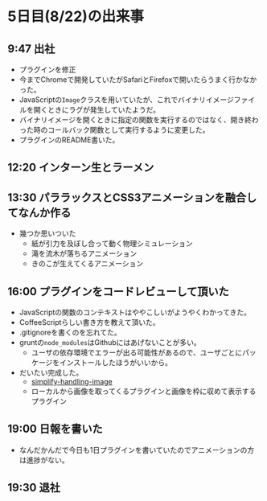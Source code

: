 5日目(8/22)の出来事
===


9:47 出社
---


- プラグインを修正
- 今までChromeで開発していたがSafariとFirefoxで開いたらうまく行かなかった。
- JavaScriptの`Image`クラスを用いていたが、これでバイナリイメージファイルを開くときにラグが発生していたようだ。
- バイナリイメージを開くときに指定の関数を実行するのではなく、開き終わった時のコールバック関数として実行するように変更した。
- プラグインのREADME書いた。


12:20 インターン生とラーメン
---


13:30 パララックスとCSS3アニメーションを融合してなんか作る
---


- 幾つか思いついた
	- 紙が引力を及ぼし合って動く物理シミュレーション
	- 滝を流木が落ちるアニメーション
	- きのこが生えてくるアニメーション


16:00 プラグインをコードレビューして頂いた
---


- JavaScriptの関数のコンテキストはややこしいがようやくわかってきた。
- CoffeeScriptらしい書き方を教えて頂いた。
- .gitignoreを書くのを忘れてた。
- gruntの`node_modules`はGithubにはあげないことが多い。
	- ユーザの依存環境でエラーが出る可能性があるので、ユーザごとにパッケージをインストールしたほうがいいから。
- だいたい完成した。
	- [simplify-handling-image](https://github.com/siquare/simplify-handling-image)
	- ローカルから画像を取ってくるプラグインと画像を枠に収めて表示するプラグイン


19:00 日報を書いた
---

- なんだかんだで今日も1日プラグインを書いていたのでアニメーションの方は進捗がない。

19:30 退社
---

